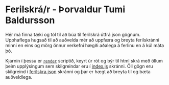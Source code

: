 # Ferilskrá/r - Þorvaldur Tumi Baldursson

Hér má finna tæki og tól til að búa til ferilskrá útfrá json gögnum.
Upphaflega hugsað til að auðvelda mér að uppfæra og breyta ferilskránni minni en eins og mörg önnur verkefni hægði aðalega á ferlinu en á kúl máta þó.

Kjarnin í þessu er [`render`](render) scriptið, keyrt úr rót og býr til html skrá með öllum þeim upplýsingum sem skilgreindar eru í [index.js](lib/index.js) skránni. Öll gögn eru skilgreind í [ferilskra.json](lib/ferilskra.json) skránni og þar er hægt að breyta til og bæta auðveldlega.
